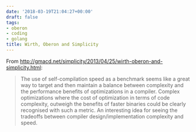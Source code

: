 ```yaml
---
date: '2018-03-19T21:04:27+00:00'
draft: false
tags:
- oberon
- coding
- golang
title: Wirth, Oberon and Simplicity
---
```


From http://gmacd.net/simplicity/2013/04/25/wirth-oberon-and-simplicity.html:

>The use of self-compilation speed as a benchmark seems like a great way to target and then maintain a balance between complexity and the performance benefits of optimizations in a compiler. Complex optimizations where the cost of optimization in terms of code complexity, outweigh the benefits of faster binaries could be clearly recognised with such a metric. An interesting idea for seeing the tradeoffs between compiler design/implementation complexity and speed.
